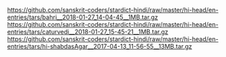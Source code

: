 https://github.com/sanskrit-coders/stardict-hindi/raw/master/hi-head/en-entries/tars/bahri__2018-01-27_14-04-45__1MB.tar.gz
https://github.com/sanskrit-coders/stardict-hindi/raw/master/hi-head/en-entries/tars/caturvedi__2018-01-27_15-45-21__1MB.tar.gz
https://github.com/sanskrit-coders/stardict-hindi/raw/master/hi-head/en-entries/tars/hi-shabdasAgar__2017-04-13_11-56-55__13MB.tar.gz
